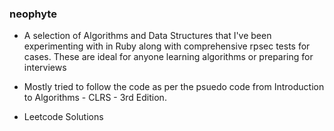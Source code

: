 ### neophyte

- A selection of Algorithms and Data Structures that I've been experimenting with in Ruby along with comprehensive rpsec tests for cases. These are ideal for anyone learning algorithms or preparing for interviews

- Mostly tried to follow the code as per the psuedo code from Introduction to Algorithms - CLRS - 3rd Edition.

- Leetcode Solutions
